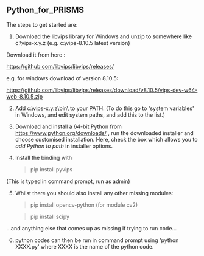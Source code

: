 Python_for_PRISMS
----------------------------------------------

The steps to get started are:


1. Download the libvips library for Windows and unzip to somewhere like c:\vips-x.y.z  (e.g. c:\vips-8.10.5 latest version)


Download it from here : 

https://github.com/libvips/libvips/releases/

e.g. for windows download of version 8.10.5:

https://github.com/libvips/libvips/releases/download/v8.10.5/vips-dev-w64-web-8.10.5.zip


2. Add c:\vips-x.y.z\bin\ to your PATH. (To do this go to 'system variables' in Windows, and edit system paths, and add this to the list.)

 

3. Download and install a 64-bit Python from https://www.python.org/downloads/ , run the downloaded installer and 
   choose customised installation. Here, check the box which allows you 
   to *add Python to path* in installer options.

 

4. Install the binding with

 

    > pip install pyvips



(This is typed in command prompt, run as admin)



5. Whilst there you should also install any other missing modules:



    > pip install opencv-python    (for module cv2)



    > pip install scipy



...and anything else that comes up as missing if trying to run code...

 

 6. python codes can then be run in command prompt using 'python XXXX.py' 
   where XXXX is the name of the python code.
